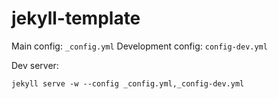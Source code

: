 # jekyll-template

Main config: `_config.yml`
Development config: `config-dev.yml`

Dev server:

```
jekyll serve -w --config _config.yml,_config-dev.yml
```
